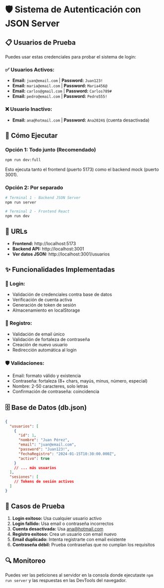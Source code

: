 # 🛡️ Sistema de Autenticación con JSON Server

## 📋 Usuarios de Prueba

Puedes usar estas credenciales para probar el sistema de login:

### ✅ Usuarios Activos:

- **Email:** `juan@email.com` | **Password:** `Juan123!`
- **Email:** `maria@email.com` | **Password:** `Maria456@`
- **Email:** `carlos@gmail.com` | **Password:** `Carlos789#`
- **Email:** `pedro@email.com` | **Password:** `Pedro555!`

### ❌ Usuario Inactivo:

- **Email:** `ana@hotmail.com` | **Password:** `Ana2024$` (cuenta desactivada)

## 🚀 Cómo Ejecutar

### Opción 1: Todo junto (Recomendado)

```bash
npm run dev:full
```

Esto ejecuta tanto el frontend (puerto 5173) como el backend mock (puerto 3001).

### Opción 2: Por separado

```bash
# Terminal 1 - Backend JSON Server
npm run server

# Terminal 2 - Frontend React
npm run dev
```

## 🔧 URLs

- **Frontend:** http://localhost:5173
- **Backend API:** http://localhost:3001
- **Ver datos JSON:** http://localhost:3001/usuarios

## ✨ Funcionalidades Implementadas

### 🔐 Login:

- Validación de credenciales contra base de datos
- Verificación de cuenta activa
- Generación de token de sesión
- Almacenamiento en localStorage

### 📝 Registro:

- Validación de email único
- Validación de fortaleza de contraseña
- Creación de nuevo usuario
- Redirección automática al login

### 🛡️ Validaciones:

- Email: formato válido y existencia
- Contraseña: fortaleza (8+ chars, mayús, minus, número, especial)
- Nombre: 2-50 caracteres, solo letras
- Confirmación de contraseña: coincidencia

## 🗄️ Base de Datos (db.json)

```json
{
  "usuarios": [
    {
      "id": 1,
      "nombre": "Juan Pérez",
      "email": "juan@email.com",
      "password": "Juan123!",
      "fechaRegistro": "2024-01-15T10:30:00.000Z",
      "activo": true
    }
    // ... más usuarios
  ],
  "sesiones": [
    // Tokens de sesión activos
  ]
}
```

## 🧪 Casos de Prueba

1. **Login exitoso:** Usa cualquier usuario activo
2. **Login fallido:** Usa email o contraseña incorrectos
3. **Cuenta desactivada:** Usa ana@hotmail.com
4. **Registro exitoso:** Crea un usuario con email nuevo
5. **Email duplicado:** Intenta registrarte con email existente
6. **Contraseña débil:** Prueba contraseñas que no cumplan los requisitos

## 🔍 Monitoreo

Puedes ver las peticiones al servidor en la consola donde ejecutaste `npm run server` y las respuestas en las DevTools del navegador.
